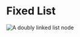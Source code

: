 # Fixed List

![A doubly linked list node](https://www.interviewcake.com/images/svgs/dynamic_array__preview.svg?bust=203)

